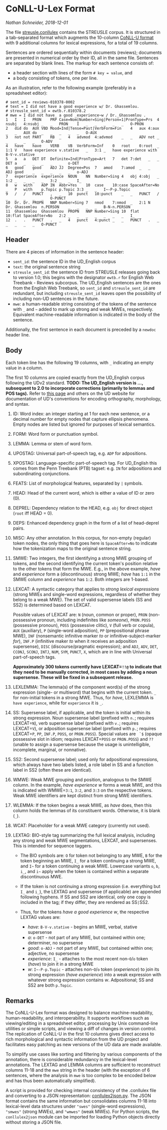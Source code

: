CoNLL-U-Lex Format
==================

*Nathan Schneider, 2018-12-01*

The file [streusle.conllulex](streusle.conllulex) contains the STREUSLE corpus.
It is structured in a tab-separated format which augments the
10-column [CoNLL-U format](http://universaldependencies.org/format.html)
with 9 additional columns for lexical expressions, for a total of 19 columns.

Sentences are ordered sequentially within documents (reviews);
documents are presented in numerical order by their ID, all in the same file.
Sentences are separated by blank lines.
The markup for each sentence consists of:

- a header section with lines of the form `# key = value`, and
- a body consisting of tokens, one per line.

As an illustration, refer to the following example (preferably in a spreadsheet editor):

```
# sent_id = reviews-010378-0002
# text = I did not have a good experience w/ Dr. Ghassemlou.
# streusle_sent_id = ewtb.r.010378.2
# mwe = I did not have_ a good _experience~w / Dr._Ghassemlou .
1	I	I	PRON	PRP	Case=Nom|Number=Sing|Person=1|PronType=Prs	4	nsubj	4:nsubj	_	_	PRON	I	_	_	_	_	_	O-PRON
2	did	do	AUX	VBD	Mood=Ind|Tense=Past|VerbForm=Fin	4	aux	4:aux	_	_	AUX	do	_	_	_	_	_	O-AUX
3	not	not	PART	RB	_	4	advmod	4:advmod	_	_	ADV	not	_	_	_	_	_	O-ADV
4	have	have	VERB	VB	VerbForm=Inf	0	root	0:root	_	1:1	V	have experience	v.stative	_	3:1	_	have experience with	B-V-v.stative
5	a	a	DET	DT	Definite=Ind|PronType=Art	7	det	7:det	_	_	DET	a	_	_	_	_	_	o-DET
6	good	good	ADJ	JJ	Degree=Pos	7	amod	7:amod	_	_	ADJ	good	_	_	_	_	_	o-ADJ
7	experience	experience	NOUN	NN	Number=Sing	4	obj	4:obj	_	1:2	_	_	_	_	3:2	_	_	I_
8	w	with	ADP	IN	Abbr=Yes	10	case	10:case	SpaceAfter=No	_	P	with	p.Topic	p.Topic	3:3	_	_	I~-P-p.Topic
9	/	/	PUNCT	,	_	10	punct	10:punct	_	_	PUNCT	/	_	_	_	_	_	O-PUNCT
10	Dr.	Dr.	PROPN	NNP	Number=Sing	7	nmod	7:nmod	_	2:1	N	Dr. Ghassemlou	n.PERSON	_	_	_	_	B-N-n.PERSON
11	Ghassemlou	Ghassemlou	PROPN	NNP	Number=Sing	10	flat	10:flat	SpaceAfter=No	2:2	_	_	_	_	_	_	_	I_
12	.	.	PUNCT	.	_	4	punct	4:punct	_	_	PUNCT	.	_	_	_	_	_	O-PUNCT
```

Header
------

There are 4 pieces of information in the sentence header:

- `sent_id`: the sentence ID in the UD_English corpus
- `text`: the original sentence string
- `streusle_sent_id`: the sentence ID from STREUSLE releases going back to version 1.0;
  this begins with the designator `ewtb.r` for English Web Treebank - Reviews subcorpus.
  The UD_English sentences are the ones from the English Web Treebank, so `sent_id`
  and `streusle_sent_id` are redundant, but including `streusle_sent_id` leaves open
  the possibility of including non-UD sentences in the future.
- `mwe`: a human-readable string consisting of the tokens of the sentence with `_` and `~`
  added to mark up strong and weak MWEs, respectively. Equivalent machine-readable
  information is indicated in the body of the sentence.

Additionally, the first sentence in each document is preceded by a `newdoc` header line.

Body
----

Each token line has the following 19 columns, with `_` indicating an empty value
in a column.

The first 10 columns are copied exactly from the UD_English corpus following the
UDv2 standard. __TODO: The UD_English version is ..., subsequent to 2.0 to incorporate
corrections (primarily to lemmas and POS tags).__
Refer to [this page](http://universaldependencies.org/format.html)
and others on the UD website for documentation of UD's conventions for
encoding orthography, morphology, and syntax.

1. ID: Word index: an integer starting at 1 for each new sentence, or a decimal number for empty nodes that capture ellipsis phenomena. Empty nodes are listed but ignored for purposes of lexical semantics.

2. FORM: Word form or punctuation symbol.

3. LEMMA: Lemma or stem of word form.

4. UPOSTAG: Universal part-of-speech tag, e.g. `ADP` for adpositions.

5. XPOSTAG: Language-specific part-of-speech tag. For UD_English this comes from the Penn Treebank (PTB) tagset: e.g. `IN` for adpositions and subordinating conjunctions.

6. FEATS: List of morphological features, separated by `|` symbols.

7. HEAD: Head of the current word, which is either a value of ID or zero (0).

8. DEPREL: Dependency relation to the HEAD, e.g. `obj` for direct object (`root` iff HEAD = 0).

9. DEPS: Enhanced dependency graph in the form of a list of head-deprel pairs.

10. MISC: Any other annotation. In this corpus, for non-empty (regular) token nodes,
the only thing that goes here is `SpaceAfter=No` to indicate how the tokenization
maps to the original sentence string.

11. SMWE: Two integers, the first identifying a strong MWE grouping of tokens, and the second identifying the current token's position relative to the other tokens that form the MWE. E.g., in the above example, *have* and *experience* form a (discontinuous) strong MWE; *have* has `1:1` in the SMWE column and *experience* has `1:2`. Both integers are 1-based.

12. LEXCAT: A syntactic category that applies to *strong lexical expressions* (strong MWEs and single-word expressions, regardless of whether they belong to a weak MWE).
The set of valid supersense labels (SS and SS2) is determined based on LEXCAT.

    Possible values of LEXCAT are: `N` (noun, common or proper), `PRON` (non-possessive pronoun, including indefinites like *someone*), `PRON.POSS` (possessive pronoun), `POSS` (possessive clitic), `V` (full verb or copula), `AUX` (auxiliary), `P` (single-word adposition), `PP` (prepositional phrase MWE), `INF` (nonsemantic infinitive marker *to* or infinitive-subject-marker *for*), `INF.P` (infinitive maker *to* when it receives an adposition supersense), `DISC` (discourse/pragmatic expression); and `ADJ`, `ADV`, `DET`, `CCONJ`, `SCONJ`, `INTJ`, `NUM`, `SYM`, `PUNCT`, `X`, which are in line with Universal part-of-speech tags.

    __Approximately 300 tokens currently have LEXCAT=`!!@` to indicate that they need to be manually corrected, in most cases by adding a noun supersense. These will be fixed in a subsequent release.__

13. LEXLEMMA: The lemma(s) of the component word(s) of the strong expression (single- or multiword) that begins with the current token. `_` for non-initial tokens in a strong MWE. Thus, for *have*, LEXLEMMA is `have experience`, while for `experience` it is `_`.

14. SS: Supersense label, if applicable, and the token is initial within its strong expression. Noun supersense label (prefixed with `n.`; requires LEXCAT=`N`), verb supersense label (prefixed with `v.`; requires LEXCAT=`V`), or adposition supersense label (prefixed with `p.`; requires LEXCAT=`P`, `PP`, `INF.P`, `POSS`, or `PRON.POSS`). Special values are `` `$`` (opaque possessive slot in idiom; requires LEXCAT=`POSS` or `PRON.POSS`) and `??` (unable to assign a supersense because the usage is unintelligible, incomplete, marginal, or nonnative).

15. SS2: Second supersense label; used only for adpositional expressions, which always have two labels listed, a role label in SS and a function label in SS2 (often these are identical).

16. WMWE: Weak MWE grouping and position, analogous to the SMWE column. In the example, *have experience w* forms a weak MWE, and this is indicated with WMWE=`3:1`, `3:2`, and `3:3` on the respective tokens. Weak MWE identifiers are kept distinct from strong MWE identifiers.

17. WLEMMA: If the token begins a weak MWE, as *have* does, then this column holds the lemmas of its constituent words. Otherwise, it is blank (`_`).

18. WCAT: Placeholder for a weak MWE category (currently not used).

19. LEXTAG: BIO-style tag summarizing the full lexical analysis, including any strong and weak MWE segmentations, LEXCAT, and supersenses. This is intended for sequence taggers.

    * The BIO symbols are: `O` for token not belonging to any MWE, `B` for the token beginning an MWE, `I_` for a token continuing a strong MWE, and `I~` for a token continuing a weak MWE. Lowercase variants `o`, `b`, `i_`, and `i~` apply when the token is contained within a separate discontinuous MWE.

    * If the token is not continuing a strong expression (i.e. everything but `I_` and `i_`), the LEXTAG and supersense (if applicable) are appended following hyphens. If SS and SS2 are identical, only one copy is included in the tag; if they differ, they are rendered as SS`|`SS2.

    * Thus, for the tokens *have a good experience w*, the respective LEXTAG values are:

       - *have*: `B-V-v.stative` - begins an MWE, verbal, stative supersense
       - *a*: `o-DET` - not part of any MWE, but contained within one; determiner, no supersense
       - *good*: `o-ADJ` - not part of any MWE, but contained within one; adjective, no supersense
       - *experience*: `I_` - attaches to the most recent non-`O`/`o` token (*have*) to join it in a strong MWE
       - *w*: `I~-P-p.Topic` - attaches non-`O`/`o` token (*experience*) to join its strong expression (*have experience*) into a weak expression with whatever strong expression contains *w*. Adpositional; SS and SS2 are both `p.Topic`.

Remarks
-------

The CoNLL-U-Lex format was designed to balance machine-readability, human-readability, and interoperability.
It supports workflows such as viewing/editing in a spreadsheet editor, processing by Unix command-line utilities or simple scripts, and viewing a diff of changes in version control.
The replication of CoNLL-U in the first 10 columns gives direct access to rich morphological and syntactic information from the UD project and facilitates easy patching as new versions of the UD data are made available.

To simplify use cases like sorting and filtering by various components of the annotation, there is considerable redundancy in the lexical-level annotations.
The LEXTAG and LEMMA columns are sufficient to reconstruct columns 11-18 and the `mwe` string in the header
(with the exception of 6 sentences, where the analysis in `mwe` is too complex to be encoded below and has
thus been automatically simplified).

A script is provided for checking internal consistency of the .conllulex file and converting to a JSON representation: [conllulex2json.py](conllulex2json.py). The JSON format contains the same information but consolidates columns 11-18 into lexical-level data structures under `"swes"` (single-word expressions), `"smwes"` (strong MWEs), and `"wmwes"` (weak MWEs). For Python scripts, the `conllulex2json` module can be imported for loading Python objects directly without storing a JSON file.

